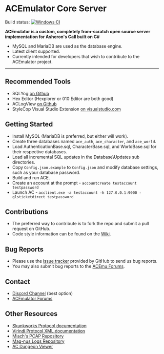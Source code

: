 # ACEmulator Core Server

Build status: [![Windows CI](https://ci.appveyor.com/api/projects/status/qyueypl7cb9xq5am/branch/master?svg=true)](https://ci.appveyor.com/project/ACEmulator/ace/branch/master)

**ACEmulator is a custom, completely from-scratch open source server implementation for Asheron's Call built on C#**
 * MySQL and MariaDB are used as the database engine.
 * Latest client supported.
 * Currently intended for developers that wish to contribute to the ACEmulator project.

***
## Recommended Tools
* SQLYog [on Github](https://github.com/webyog/sqlyog-community/wiki/Downloads)
* Hex Editor (Hexplorer or 010 Editor are both good)
* ACLogView [on Github](https://github.com/tfarley/aclogview)
* StyleCop Visual Studio Extension [on visualstudio.com](https://marketplace.visualstudio.com/items?itemName=ChrisDahlberg.StyleCop)

## Getting Started

* Install MySQL (MariaDB is preferred, but either will work).
* Create three databases named `ace_auth`, `ace_character`, and `ace_world`.
* Load AuthenticationBase.sql, CharacterBase.sql, and WorldBase.sql for their respective databases. 
* Load all incremental SQL updates in the Database\Updates sub directories. 
* Copy `Config.json.example` to `Config.json` and modify database settings, such as your database password.
* Build and run ACE.
* Create an account at the prompt - `accountcreate testaccount testpassword`
* Launch AC - `acclient.exe -a testaccount -h 127.0.0.1:9000 -glsticketdirect testpassword`

## Contributions

* The preferred way to contribute is to fork the repo and submit a pull request on GitHub.
* Code style information can be found on the [Wiki](https://github.com/ACEmulator/ACE/wiki/Code-Style).

## Bug Reports

* Please use the [issue tracker](https://github.com/ACEmulator/ACE/issues) provided by GitHub to send us bug reports.
* You may also submit bug reports to the [ACEmu Forums](http://acemulator.org/forums).

## Contact

- [Discord Channel](https://discord.gg/mVtGhSv) (best option)
- [ACEmulator Forums](http://acemulator.org/forums)

## Other Resources
* [Skunkworks Protocol documentation](http://skunkworks.sourceforge.net/protocol/Protocol.php)
* [Virindi Protocol XML documentation](http://www.virindi.net/junk/messages_annotated_final.xml)
* [Miach's PCAP Repository](http://aka-steve.com/AC/AC-Files/AC1%20PCAPS/All%20PCAPS/)
* [Mag-nus Logs Repository](http://aka-steve.com/AC/AC-Files/AC1%20PCAPS/All%20Mag-nus%20Logs/)
* [AC Dungeon Viewer](https://github.com/floaterxk/DungeonViewerAC)
